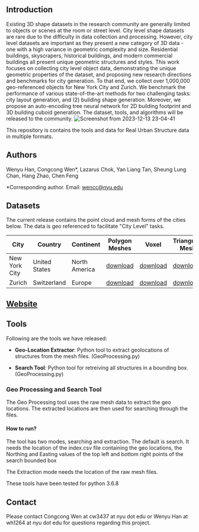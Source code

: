 ## Introduction

Existing 3D shape datasets in the research community are generally limited to objects or scenes at the room or street level. City level shape datasets are rare due to the difficulty in data collection and processing. However, city level datasets are important as they present a new category of 3D data - one with a high variance in geometric complexity and size. Residential buildings, skyscrapers, historical buildings, and modern commercial buildings all present unique geometric structures and styles. This work focuses on collecting city level object data, demonstrating the unique geometric properties of the dataset, and proposing new research directions and benchmarks for city generation. To that end, we collect over 1,000,000 geo-referenced objects for New York City and Zurich. We benchmark the performance of various state-of-the-art methods for two challenging tasks: city layout generation, and (2) building shape generation. Moreover, we propose an auto-encoding tree neural network for 2D building footprint and 3D building cuboid generation. The dataset, tools, and algorithms will be released to the community.
![Screenshot from 2023-12-13 23-04-41](https://github.com/ai4ce/RealCity3D/assets/118200929/e9991655-7ed6-4b2a-a1c9-4184386c9f11)

This repository is contains the tools and data for Real Urban Structure data in multiple formats.

## Authors
Wenyu Han, Congcong Wen*, Lazarus Chok, Yan Liang Tan, Sheung Lung Chan, Hang Zhao, Chen Feng

*Corresponding author. Email: wencc@nyu.edu

## Datasets
The current release contains the point cloud and mesh forms of the cities below. The data is geo referenced to facilitate "City Level" tasks.

| City | Country | Continent | Polygon Meshes | Voxel | Triangulated Meshes | Point Cloud |
| --- | --- | --- | --- | --- | --- | --- |
| New York City | United States | North America | [download](https://drive.google.com/drive/folders/1XAfaWw0NRgJRefyYgItc_AI7ahEo_HVj?usp=sharing) | [download](https://drive.google.com/drive/folders/10_8PQ4SAwXv8VHM3yzo1A6k7DSI89gC0?usp=sharing)|[download](https://drive.google.com/drive/folders/1kVeAs3lsLND5xVWjYmsyNxID7xIZsAkt?usp=sharing) |[download](https://drive.google.com/drive/folders/10FN8wcDdY5u8XC6Gxm1BbK6EvZCjlR4y?usp=sharing)| |
| Zurich | Switzerland | Europe | [download](https://drive.google.com/drive/folders/1t5Vo8eNbzqW2KL1KeDs07j6khSgG4t2r?usp=sharing) | [download](https://drive.google.com/drive/folders/1Y93S-QuqfamhvIOmJvRu0HhuEYyv3yW_?usp=sharing) | [download](https://drive.google.com/drive/folders/1lDtRJSznBw2jc_px1yrZ-f_zDboGeonU?usp=sharing) |[download](https://drive.google.com/drive/folders/1hsrvLJMTwz2KaDdeSTTUCiTy-VPzJqUX?usp=sharing) | |

## [Website](https://ai4ce.github.io/RealCity3D/) 

## Tools

Following are the tools we have released:

- **Geo-Location Extractor**: Python tool to extract geolocations of structures from the mesh files. (GeoProcessing.py)

- **Search Tool**: Python tool for retreiving all structures in a bounding box. (GeoProcessing.py)



### Geo Processing and Search Tool

The Geo Processing tool uses the raw mesh data to extract the geo locations. The extracted locations are then used for searching through the files.

#### How to run?

The tool has two modes, searching and extraction. The default is search. It needs the location of the index.csv file containing the geo locations, the Northing and Easting values of the top left and bottom right points of the search bounded box

The Extraction mode needs the location of the raw mesh files.

These tools have been tested for python 3.6.8



## Contact

Please contact Congcong Wen at cw3437 at nyu dot edu or Wenyu Han at wh1264 at nyu dot edu for questions regarding this project.
